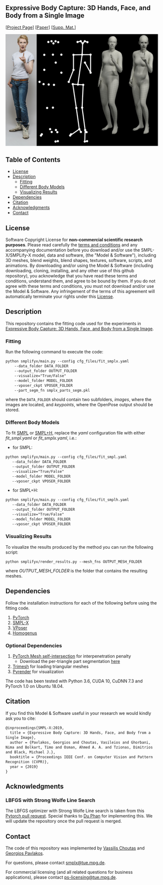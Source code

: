 ## Expressive Body Capture: 3D Hands, Face, and Body from a Single Image

[[Project Page](https://smpl-x.is.tue.mpg.de/)] 
[[Paper](https://ps.is.tuebingen.mpg.de/uploads_file/attachment/attachment/497/SMPL-X.pdf)]
[[Supp. Mat.](https://ps.is.tuebingen.mpg.de/uploads_file/attachment/attachment/498/SMPL-X-supp.pdf)]

![SMPL-X Examples](./images/teaser_fig.png)

## Table of Contents
  * [License](#license)
  * [Description](#description)
    * [Fitting](#fitting)
    * [Different Body Models](#different-body-models)
    * [Visualizing Results](#visualizing-results)
  * [Dependencies](#dependencies)
  * [Citation](#citation)
  * [Acknowledgments](#acknowledgments)
  * [Contact](#contact)


## License

Software Copyright License for **non-commercial scientific research purposes**.
Please read carefully the [terms and conditions](https://github.com/vchoutas/smplx/blob/master/LICENSE) and any accompanying documentation before you download and/or use the SMPL-X/SMPLify-X model, data and software, (the "Model & Software"), including 3D meshes, blend weights, blend shapes, textures, software, scripts, and animations. By downloading and/or using the Model & Software (including downloading, cloning, installing, and any other use of this github repository), you acknowledge that you have read these terms and conditions, understand them, and agree to be bound by them. If you do not agree with these terms and conditions, you must not download and/or use the Model & Software. Any infringement of the terms of this agreement will automatically terminate your rights under this [License](./LICENSE).

## Description

This repository contains the fitting code used for the experiments in [Expressive Body Capture: 3D Hands, Face, and Body from a Single Image](https://smpl-x.is.tue.mpg.de/).

### Fitting 
Run the following command to execute the code:
```Shell
python smplifyx/main.py --config cfg_files/fit_smplx.yaml 
    --data_folder DATA_FOLDER 
    --output_folder OUTPUT_FOLDER 
    --visualize="True/False"
    --model_folder MODEL_FOLDER
    --vposer_ckpt VPOSER_FOLDER
    --part_segm_fn smplx_parts_segm.pkl
```
where the `DATA_FOLDER` should contain two subfolders, *images*, where the
images are located, and *keypoints*, where the OpenPose output should be
stored.

### Different Body Models

To fit [SMPL](http://smpl.is.tue.mpg.de/) or [SMPL+H](http://mano.is.tue.mpg.de), replace the *yaml* configuration file 
with either *fit_smpl.yaml* or *fit_smplx.yaml*, i.e.:
 * for SMPL:
 ```Shell
 python smplifyx/main.py --config cfg_files/fit_smpl.yaml 
    --data_folder DATA_FOLDER 
    --output_folder OUTPUT_FOLDER 
    --visualize="True/False"
    --model_folder MODEL_FOLDER
    --vposer_ckpt VPOSER_FOLDER
 ```
  * for SMPL+H:
 ```Shell
 python smplifyx/main.py --config cfg_files/fit_smplh.yaml 
    --data_folder DATA_FOLDER 
    --output_folder OUTPUT_FOLDER 
    --visualize="True/False"
    --model_folder MODEL_FOLDER
    --vposer_ckpt VPOSER_FOLDER
 ```
 
### Visualizing Results

To visualize the results produced by the method you can run the following script:
```Shell
python smplifyx/render_results.py --mesh_fns OUTPUT_MESH_FOLDER
```
where *OUTPUT_MESH_FOLDER* is the folder that contains the resulting meshes.

## Dependencies

Follow the installation instructions for each of the following before using the
fitting code.

1. [PyTorch](https://pytorch.org/)
2. [SMPL-X](https://github.com/vchoutas/smplx)
3. [VPoser](https://github.com/nghorbani/HumanBodyPrior)
4. [Homogenus](https://github.com/nghorbani/homogenus)

### Optional Dependencies

1. [PyTorch Mesh self-intersection](https://github.com/vchoutas/torch-mesh-isect) for interpenetration penalty 
   * Download the per-triangle part segmentation [here](https://owncloud.tuebingen.mpg.de/index.php/s/MWnr8Kso4K8T8at)
1. [Trimesh](https://trimsh.org/) for loading triangular meshes
1. [Pyrender](https://pyrender.readthedocs.io/) for visualization

The code has been tested with Python 3.6, CUDA 10, CuDNN 7.3 and PyTorch 1.0 on Ubuntu 18.04. 

## Citation

If you find this Model & Software useful in your research we would kindly ask you to cite:

```
@inproceedings{SMPL-X:2019,
  title = {Expressive Body Capture: 3D Hands, Face, and Body from a Single Image},
  author = {Pavlakos, Georgios and Choutas, Vasileios and Ghorbani, Nima and Bolkart, Timo and Osman, Ahmed A. A. and Tzionas, Dimitrios and Black, Michael J.},
  booktitle = {Proceedings IEEE Conf. on Computer Vision and Pattern Recognition (CVPR)},
  year = {2019}
}
```

## Acknowledgments

### LBFGS with Strong Wolfe Line Search

The LBFGS optimizer with Strong Wolfe Line search is taken from this [Pytorch pull request](https://github.com/pytorch/pytorch/pull/8824). Special thanks to 
[Du Phan](https://github.com/fehiepsi) for implementing this. 
We will update the repository once the pull request is merged.

## Contact
The code of this repository was implemented by [Vassilis Choutas](vassilis.choutas@tuebingen.mpg.de) and
[Georgios Pavlakos](pavlakos@seas.upenn.edu).

For questions, please contact [smplx@tue.mpg.de](smplx@tue.mpg.de). 

For commercial licensing (and all related questions for business applications), please contact [ps-licensing@tue.mpg.de](ps-licensing@tue.mpg.de).
